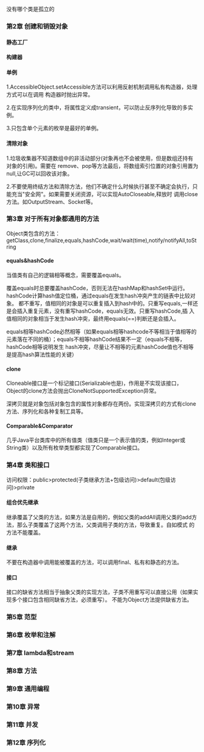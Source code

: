 没有哪个类是孤立的

### 第2章 创建和销毁对象

#### 静态工厂
#### 构建器
#### 单例

1.AccessibleObject.setAccessible方法可以利用反射机制调用私有构造器，处理方式可以在调用
构造器时抛出异常。

2.在实现序列化的类中，将属性定义成transient，可以防止反序列化导致的多实例。

3.只包含单个元素的枚举是最好的单例。

#### 清除对象

1.垃圾收集器不知道数组中的非活动部分(对象再也不会被使用，但是数组还持有对象的引用)。需要在
remove、pop等方法最后，将数组索引位置的对象引用置为null,让GC可以回收该对象。

2.不要使用终结方法和清除方法，他们不确定什么时候执行甚至不确定会执行，只能充当"安全网"。如果需要关闭资源，可以实现AutoCloseable,释放时
调用close方法。如OutputStream、Socket等。

### 第3章 对于所有对象都通用的方法

Object类包含的方法：getClass,clone,finalize,equals,hashCode,wait/wait(time),notify/notifyAll,toString

#### equals&hashCode

当值类有自己的逻辑相等概念，需要覆盖equals。

覆盖equals时总要覆盖hashCode，否则无法在hashMap和hashSet中运行。hashCode计算hash值定位桶，通过equals在发生hash冲突产生的链表中比较对象。
都不重写，值相同的对象是可以重复插入到hash中的。只重写equals,一样还是会插入重复元素，没有重写hashCode，equals无效。只重写hashCode,插
入值相同的对象相当于发生hash冲突，最终用equals(==)判断还是会插入。

equals相等hashCode必然相等（如果equals相等hashcode不等相当于值相等的元素落在不同的桶）；equals不相等hashCode结果不一定（equals不相等，hashCode相等说明发生
hash冲突，尽量让不相等的元素hashCode值也不相等是提高hash算法性能的关键）

#### clone

Cloneable接口是一个标记接口(Serializable也是)，作用是不实现该接口，Object的clone方法会抛出CloneNotSupportedException异常。

深拷贝就是对象包括对象包含的属性对象都存在两份。实现深拷贝的方式有clone方法、序列化和各种复制工具等。


#### Comparable&Comparator

几乎Java平台类库中的所有值类（值类只是一个表示值的类，例如Integer或String类）以及所有枚举类型都实现了Comparable接口。

### 第4章 类和接口

访问权限：public>protected(子类继承方法+包级访问)>default(包级访问)>private

#### 组合优先继承
继承覆盖了父类的方法，如果方法是自用的，例如父类的addAll调用父类的add方法，那么子类覆盖了这两个方法，父类调用子类的方法，导致重复。自如模式
的方法不能覆盖。

#### 继承
不要在构造器中调用能被覆盖的方法，可以调用final、私有和静态的方法。

#### 接口
接口的缺省方法相当于抽象父类的实现方法，子类不用重写可以直接公用（如果实现多个接口包含相同缺省方法，必须重写）。
不能为Object方法提供缺省方法。

### 第5章 范型



### 第6章 枚举和注解
 
### 第7章 lambda和stream

### 第8章 方法

### 第9章 通用编程

### 第10章 异常

### 第11章 并发

### 第12章 序列化
